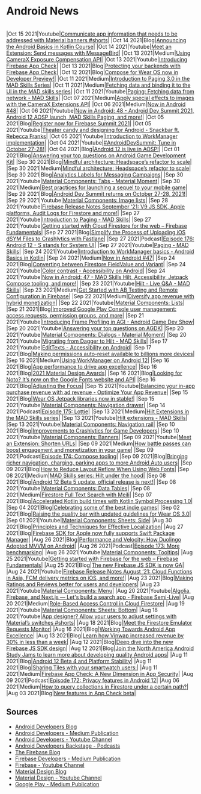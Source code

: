 # Android News
||||
|-|-|-|
<!-- NEWS:START -->
|Oct 15 2021|Youtube|[Communicate app information that needs to be addressed with Material banners #shorts](https://www.youtube.com/watch?v=cXL3zbfPDmM)|
|Oct 14 2021|Blog|[Announcing the Android Basics in Kotlin Course](http://feedproxy.google.com/~r/blogspot/hsDu/~3/tm4XhtCw7eI/announcing-android-basics-in-kotlin.html)|
|Oct 14 2021|Youtube|[Meet an Extension: Send messages with MessageBird](https://www.youtube.com/watch?v=VhV0j4XytoQ)|
|Oct 13 2021|Medium|[Using CameraX Exposure Compensation API](https://medium.com/androiddevelopers/using-camerax-exposure-compensation-api-11fd75785bf?source=rss----95b274b437c2---4)|
|Oct 13 2021|Youtube|[Introducing Firebase App Check](https://www.youtube.com/watch?v=6nPXQibopYQ)|
|Oct 13 2021|Blog|[Protecting your backends with Firebase App Check](http://feedproxy.google.com/~r/FirebaseBlog/~3/Q19ES-PdmvQ/protecting-backends-with-app-check.html)|
|Oct 12 2021|Blog|[Compose for Wear OS now in Developer Preview!](http://feedproxy.google.com/~r/blogspot/hsDu/~3/gYsJxta95NM/compose-for-wear-os-now-in-developer.html)|
|Oct 11 2021|Medium|[Introduction to Paging 3.0 in the MAD Skills Series](https://medium.com/androiddevelopers/introduction-to-paging-3-0-in-the-mad-skills-series-648f77231121?source=rss----95b274b437c2---4)|
|Oct 11 2021|Medium|[Fetching data and binding it to the UI in the MAD skills series](https://medium.com/androiddevelopers/fetching-data-and-binding-it-to-the-ui-in-the-mad-skills-series-cea89868b3e1?source=rss----95b274b437c2---4)|
|Oct 11 2021|Youtube|[Paging: Fetching data from network - MAD Skills](https://www.youtube.com/watch?v=C0H54K63Lww)|
|Oct 07 2021|Medium|[Apply special effects to images with the CameraX Extensions API](https://medium.com/androiddevelopers/apply-special-effects-to-images-with-the-camerax-extensions-api-d1a169b803d3?source=rss----95b274b437c2---4)|
|Oct 06 2021|Medium|[Now in Android #48](https://medium.com/androiddevelopers/now-in-android-48-c499493bb83?source=rss----95b274b437c2---4)|
|Oct 06 2021|Youtube|[Now in Android: 48 - Android Dev Summit 2021, Android 12 AOSP launch, MAD Skills Paging, and more!](https://www.youtube.com/watch?v=GSAl8-AkpLU)|
|Oct 05 2021|Blog|[Register now for Firebase Summit 2021](http://feedproxy.google.com/~r/FirebaseBlog/~3/XCJHEipHMHc/FirebaseSummit.html)|
|Oct 05 2021|Youtube|[Theater candy and designing for Android - Snackbar ft. Rebecca Franks](https://www.youtube.com/watch?v=Du6AdFUjy1A)|
|Oct 05 2021|Youtube|[Introduction to WorkManager implementation](https://www.youtube.com/watch?v=UOoDt1El1f4)|
|Oct 04 2021|Youtube|[#AndroidDevSummit: Tune in October 27-28!](https://www.youtube.com/watch?v=-bcBMQSxOqc)|
|Oct 04 2021|Blog|[Android 12 is live in AOSP!](http://feedproxy.google.com/~r/blogspot/hsDu/~3/K3bnq_uOlVQ/android-12-is-live-in-aosp.html)|
|Oct 01 2021|Blog|[Answering your top questions on Android Game Development Kit](http://feedproxy.google.com/~r/blogspot/hsDu/~3/C75fXVqrVl8/answering-your-top-questions-on-android.html)|
|Sep 30 2021|Blog|[Mindful architecture: Headspace’s refactor to scale](http://feedproxy.google.com/~r/blogspot/hsDu/~3/HnEwXuDiRjw/investing-in-app-excellence-headspaces.html)|
|Sep 30 2021|Medium|[Mindful architecture: Headspace’s refactor to scale](https://medium.com/androiddevelopers/mindful-architecture-headspaces-refactor-to-scale-7da31df5670e?source=rss----95b274b437c2---4)|
|Sep 30 2021|Blog|[Analytics Labels for Messaging Campaigns](http://feedproxy.google.com/~r/FirebaseBlog/~3/xLhaCJzRM0k/analytics-labels-app-messaging-campaigns.html)|
|Sep 30 2021|Youtube|[Material Components: Tabs - Material Moment](https://www.youtube.com/watch?v=kmg5xA1HE08)|
|Sep 30 2021|Medium|[Best practices for launching a sequel to your mobile game](https://medium.com/googleplaydev/best-practices-for-launching-a-sequel-to-your-mobile-game-1e2d9eed4ff4?source=rss----1f8baa23933d---4)|
|Sep 29 2021|Blog|[Android Dev Summit returns on October 27-28, 2021!](http://feedproxy.google.com/~r/blogspot/hsDu/~3/lQSiELCav20/android-dev-summit.html)|
|Sep 29 2021|Youtube|[Material Components: Image lists](https://www.youtube.com/watch?v=VFL8yud3eVU)|
|Sep 28 2021|Youtube|[Firebase Release Notes September ‘21: V9 JS SDK, Apple platforms, Audit Logs for Firestore and more!](https://www.youtube.com/watch?v=FaDPFMTd9MM)|
|Sep 27 2021|Youtube|[Introduction to Paging - MAD Skills](https://www.youtube.com/watch?v=WfRe87SfcUc)|
|Sep 27 2021|Youtube|[Getting started with Cloud Firestore for the web – Firebase Fundamentals](https://www.youtube.com/watch?v=BjtxPj6jRM8)|
|Sep 27 2021|Blog|[Simplify the Process of Uploading iOS dSYM Files to Crashlytics with Fastlane](http://feedproxy.google.com/~r/FirebaseBlog/~3/hCR1gjtsaNY/uploading-dSYM-files-to-crashlytics-with-fastlane.html)|
|Sep 27 2021|Podcast|[Episode 176: Android 12 - S stands for System UI](http://adbackstage.googledevelopers.libsynpro.com/episode-176-android-12-s-stands-for-system-ui)|
|Sep 27 2021|Youtube|[Paging - MAD Skills](https://www.youtube.com/watch?v=Pw-jhS-ucYA)|
|Sep 24 2021|Youtube|[Introduction to WorkManager basics - Android Basics in Kotlin](https://www.youtube.com/watch?v=YOZCm2Qk_4o)|
|Sep 24 2021|Medium|[Now in Android #47](https://medium.com/androiddevelopers/now-in-android-47-457f6e7d21?source=rss----95b274b437c2---4)|
|Sep 24 2021|Blog|[Converting between Firestore FieldValue and Variant](http://feedproxy.google.com/~r/FirebaseBlog/~3/re0EVo9BEto/converting-firestore-fieldvalue-and-variant.html)|
|Sep 24 2021|Youtube|[Color contrast - Accessibility on Android](https://www.youtube.com/watch?v=RHHpljSTDxA)|
|Sep 24 2021|Youtube|[Now in Android: 47 - MAD Skills Hilt, Accessibility, Jetpack Compose tooling, and more!](https://www.youtube.com/watch?v=WWMwo9klnxI)|
|Sep 23 2021|Youtube|[Hilt - Live Q&A  - MAD Skills](https://www.youtube.com/watch?v=i27aNF-kYR4)|
|Sep 23 2021|Medium|[Get Started with AB Testing and Remote Configuration in Firebase](https://medium.com/firebase-developers/get-started-with-ab-testing-and-remote-configuration-in-firebase-3dea904e8ac2?source=rss----8e8b7dc6774d---4)|
|Sep 22 2021|Medium|[Diversify app revenue with hybrid monetization](https://medium.com/googleplaydev/diversify-app-revenue-with-hybrid-monetization-2fdb3e4dccc4?source=rss----1f8baa23933d---4)|
|Sep 22 2021|Youtube|[Material Components: Lists](https://www.youtube.com/watch?v=8EnHWzJyHIU)|
|Sep 21 2021|Blog|[Improved Google Play Console user management: access requests, permission groups, and more](http://feedproxy.google.com/~r/blogspot/hsDu/~3/z5wHt1cw-zI/improved-google-play-console-user.html)|
|Sep 21 2021|Youtube|[Introducing Frame Profiling in AGI - Android Game Dev Show](https://www.youtube.com/watch?v=JPd5gc0mSps)|
|Sep 20 2021|Youtube|[Answering your top questions on AGDK](https://www.youtube.com/watch?v=pqQby4b35aM)|
|Sep 20 2021|Youtube|[Material Components: Dialogs - Material Moment](https://www.youtube.com/watch?v=H6SFTWGcHR8)|
|Sep 20 2021|Youtube|[Migrating from Dagger to Hilt - MAD Skills](https://www.youtube.com/watch?v=Xt1_3Nq4lD0)|
|Sep 17 2021|Youtube|[EditTexts - Accessibility on Android](https://www.youtube.com/watch?v=Pjzjs3kB0JA)|
|Sep 17 2021|Blog|[Making permissions auto-reset available to billions more devices](http://feedproxy.google.com/~r/blogspot/hsDu/~3/Ag2YKXjLKIY/making-permissions-auto-reset-available.html)|
|Sep 16 2021|Medium|[Using WorkManager on Android 12](https://medium.com/androiddevelopers/using-workmanager-on-android-12-f7d483ca0ecb?source=rss----95b274b437c2---4)|
|Sep 16 2021|Blog|[App performance to drive app excellence](http://feedproxy.google.com/~r/blogspot/hsDu/~3/9ZFoVuRx7lc/app-performance-to-drive-app-excellence.html)|
|Sep 16 2021|Blog|[2021 Material Design Awards](https://material.io/blog/material-design-awards-2021)|
|Sep 16 2021|Blog|[Looking for Noto? It’s now on the Google Fonts website and API](https://material.io/blog/noto-announcement)|
|Sep 16 2021|Blog|[Adjusting the Focus](https://material.io/blog/inclusive-imagery-at-google)|
|Sep 15 2021|Youtube|[Balancing your in-app purchase revenue with ad revenue - Optimize Your App Revenue](https://www.youtube.com/watch?v=ziFk22lSfdA)|
|Sep 15 2021|Blog|[Wear OS Jetpack libraries now in stable!](http://feedproxy.google.com/~r/blogspot/hsDu/~3/r0d45IKL0sY/wear-os-jetpack-libraries-now-in-stable.html)|
|Sep 15 2021|Youtube|[Material Components: Navigation drawer](https://www.youtube.com/watch?v=oOKJwoAMJ1w)|
|Sep 14 2021|Podcast|[Episode 175: Lottie](http://adbackstage.googledevelopers.libsynpro.com/episode-175-lottie)|
|Sep 13 2021|Medium|[Hilt Extensions in the MAD Skills series](https://medium.com/androiddevelopers/hilt-extensions-in-the-mad-skills-series-f2ed6fcba5fe?source=rss----95b274b437c2---4)|
|Sep 13 2021|Youtube|[Hilt extensions - MAD Skills](https://www.youtube.com/watch?v=53higH5LIBs)|
|Sep 13 2021|Youtube|[Material Components: Navigation rail](https://www.youtube.com/watch?v=z1N-xRpEBVk)|
|Sep 10 2021|Blog|[Improvements to Crashlytics for Game Developers](http://feedproxy.google.com/~r/FirebaseBlog/~3/rd96molau4U/improvements-to-crashlytics-for-game-developers.html)|
|Sep 10 2021|Youtube|[Material Components: Banners](https://www.youtube.com/watch?v=HO-I4TmziKQ)|
|Sep 09 2021|Youtube|[Meet an Extension: Shorten URLs](https://www.youtube.com/watch?v=RbEHaiJYueA)|
|Sep 09 2021|Medium|[How battle passes can boost engagement and monetization in your game](https://medium.com/googleplaydev/how-battle-passes-can-boost-engagement-and-monetization-in-your-game-d296dee6ddf8?source=rss----1f8baa23933d---4)|
|Sep 09 2021|Podcast|[Episode 174: Compose tooling](http://adbackstage.googledevelopers.libsynpro.com/episode-174-compose-tooling)|
|Sep 09 2021|Blog|[Bringing richer navigation, charging, parking apps to more Android Auto users](http://feedproxy.google.com/~r/blogspot/hsDu/~3/Yo1Rddxq71Y/bringing-richer-navigation-charging.html)|
|Sep 09 2021|Blog|[How to Reduce Layout Reflow When Using Web Fonts](https://material.io/blog/reduce-reflow-with-web-fonts)|
|Sep 08 2021|Medium|[MAD Skills series: Hilt under the hood](https://medium.com/androiddevelopers/mad-skills-series-hilt-under-the-hood-9d89ee227059?source=rss----95b274b437c2---4)|
|Sep 08 2021|Blog|[Android 12 Beta 5 update, official release is next!](http://feedproxy.google.com/~r/blogspot/hsDu/~3/6_hBUxx3aTE/android12beta5.html)|
|Sep 08 2021|Youtube|[Material Components: Data Tables](https://www.youtube.com/watch?v=t00Ibel1IoI)|
|Sep 08 2021|Medium|[Firestore Full Text Search with Meili](https://medium.com/firebase-developers/firestore-full-text-search-with-meili-b452e41e539c?source=rss----8e8b7dc6774d---4)|
|Sep 07 2021|Blog|[Accelerated Kotlin build times with Kotlin Symbol Processing 1.0](http://feedproxy.google.com/~r/blogspot/hsDu/~3/SqxZTba7cmM/accelerated-kotlin-build-times-with.html)|
|Sep 04 2021|Blog|[Celebrating some of the best indie games](http://feedproxy.google.com/~r/blogspot/hsDu/~3/Y690gWR3Vgo/celebrating-some-of-best-indie-games.html)|
|Sep 02 2021|Blog|[Raising the quality bar with updated guidelines for Wear OS 3.0](http://feedproxy.google.com/~r/blogspot/hsDu/~3/XIX3urgY-DE/wear-os-3-update.html)|
|Sep 01 2021|Youtube|[Material Components: Sheets: Side](https://www.youtube.com/watch?v=x47LktkpH5g)|
|Aug 30 2021|Blog|[Principles and Techniques for Effective Localization](https://material.io/blog/localization-principles-techniques)|
|Aug 27 2021|Blog|[Firebase SDK for Apple now fully supports Swift Package Manager](http://feedproxy.google.com/~r/FirebaseBlog/~3/7G83oiAmW3w/firebase-swift-package-manager.html)|
|Aug 26 2021|Blog|[Performance and Velocity: How Duolingo Adopted MVVM on Android](http://feedproxy.google.com/~r/blogspot/hsDu/~3/KzRKyJk4FvI/android-app-excellence-duolingo.html)|
|Aug 26 2021|Podcast|[Episode 173: More benchmarking](http://adbackstage.googledevelopers.libsynpro.com/episode-173-more-benchmarking)|
|Aug 26 2021|Youtube|[Material Components: Tooltips](https://www.youtube.com/watch?v=o44CcQFfX34)|
|Aug 25 2021|Youtube|[Getting started with Firebase for the web – Firebase Fundamentals](https://www.youtube.com/watch?v=rQvOAnNvcNQ)|
|Aug 25 2021|Blog|[The new Firebase JS SDK is now GA](http://feedproxy.google.com/~r/FirebaseBlog/~3/8gQlvXJvqP0/the-new-firebase-js-sdk-now-ga.html)|
|Aug 24 2021|Youtube|[Firebase Release Notes August ‘21: Cloud Functions in Asia, FCM delivery metrics on iOS, and more!](https://www.youtube.com/watch?v=2CEdYN9NVnU)|
|Aug 23 2021|Blog|[Making Ratings and Reviews better for users and developers](http://feedproxy.google.com/~r/blogspot/hsDu/~3/bShh_iQlbWg/making-ratings-and-reviews-better-for.html)|
|Aug 23 2021|Youtube|[Material Components: Menu](https://www.youtube.com/watch?v=7s5v-cW9lUY)|
|Aug 20 2021|Youtube|[Algolia, Firebase, and Next.js — Let's build a search app - Firebase Semi-Live](https://www.youtube.com/watch?v=ZNVAPpTpKpk)|
|Aug 20 2021|Medium|[Role-Based Access Control in Cloud Firestore](https://medium.com/firebase-developers/role-based-access-in-firebase-firestore-firestore-rules-6d36cded1b15?source=rss----8e8b7dc6774d---4)|
|Aug 19 2021|Youtube|[Material Components: Sheets: Bottom](https://www.youtube.com/watch?v=v4frprCy5Ho)|
|Aug 18 2021|Youtube|[App designer? Allow your users to adjust settings with Material’s switches #shorts](https://www.youtube.com/watch?v=sJSlbzKZxKA)|
|Aug 18 2021|Blog|[Meet the Firestore Emulator Requests Monitor](http://feedproxy.google.com/~r/FirebaseBlog/~3/sAyCBD67qRM/firestore-emulator-requests-monitor.html)|
|Aug 16 2021|Blog|[Working Towards Android App Excellence](http://feedproxy.google.com/~r/blogspot/hsDu/~3/IYp8KNoXFfw/working-towards-android-app-excellence.html)|
|Aug 13 2021|Blog|[Learn how Vinwap increased revenue by 30% in less than a week](http://feedproxy.google.com/~r/FirebaseBlog/~3/-hGoLx24-Ck/learn-how-vinwap-increased-revenue.html)|
|Aug 12 2021|Blog|[Deep dive into the new Firebase JS SDK design](http://feedproxy.google.com/~r/FirebaseBlog/~3/gfpcldn34og/deep-dive-into-the-new-firebase-js-sdk-design.html)|
|Aug 12 2021|Blog|[Join the North America Android Study Jams to learn more about developing quality Android apps](http://feedproxy.google.com/~r/blogspot/hsDu/~3/71EicoXBHMM/join-north-america-android-study-jams-to-learn-more-about-developing-quality-Android-apps.html)|
|Aug 11 2021|Blog|[Android 12 Beta 4 and Platform Stability](http://feedproxy.google.com/~r/blogspot/hsDu/~3/coSgZu1PvMY/android-12-beta-4-and-platform-stability.html)|
|Aug 11 2021|Blog|[Sharing Tiles with your smartwatch users:](http://feedproxy.google.com/~r/blogspot/hsDu/~3/uxaRsQW4zTI/sharing-tiles-with-your-smartwatch-users.html)|
|Aug 11 2021|Medium|[Firebase App Check: A New Dimension in App Security](https://medium.com/firebase-developers/firebase-app-check-a-new-dimension-in-app-security-96c807978ae?source=rss----8e8b7dc6774d---4)|
|Aug 09 2021|Podcast|[Episode 172: Privacy features in Android 12](http://adbackstage.googledevelopers.libsynpro.com/episode-172-privacy-features-in-android-12)|
|Aug 06 2021|Medium|[How to query collections in Firestore under a certain path?](https://medium.com/firebase-developers/how-to-query-collections-in-firestore-under-a-certain-path-6a0d686cebd2?source=rss----8e8b7dc6774d---4)|
|Aug 03 2021|Blog|[New features in App Check beta](http://feedproxy.google.com/~r/FirebaseBlog/~3/R-JAqO1Yjyc/new-features-in-app-check-beta.html)|<!-- NEWS:END -->

## Sources

* [Android Developers Blog](https://android-developers.googleblog.com/)
* [Android Developers - Medium Publication](https://medium.com/androiddevelopers)
* [Android Developers - Youtube Channel](https://www.youtube.com/c/AndroidDevelopers/featured)
* [Android Developers Backstage - Podcasts](https://adbackstage.libsyn.com/)
* [The Firebase Blog](https://firebase.googleblog.com/)
* [Firebase Developers - Medium Publication](https://medium.com/firebase-developers)
* [Firebase - Youtube Channel](https://www.youtube.com/user/Firebase)
* [Material Design Blog](https://material.io/blog)
* [Material Design - Youtube Channel](https://www.youtube.com/c/MaterialDesign)
* [Google Play - Medium Publication](https://medium.com/googleplaydev)
